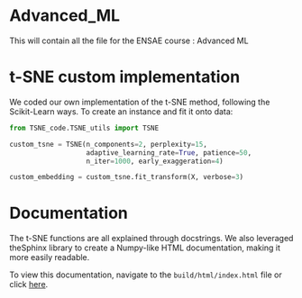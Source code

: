 # Advanced_ML
This will contain all the file for the ENSAE course : Advanced ML

# t-SNE custom implementation
We coded our own implementation of the t-SNE method, following the Scikit-Learn ways. 
To create an instance and fit it onto data: 
```python
from TSNE_code.TSNE_utils import TSNE

custom_tsne = TSNE(n_components=2, perplexity=15, 
                   adaptive_learning_rate=True, patience=50, 
                   n_iter=1000, early_exaggeration=4)

custom_embedding = custom_tsne.fit_transform(X, verbose=3)
```

# Documentation
The t-SNE functions are all explained through docstrings. We also leveraged theSphinx library to create a Numpy-like HTML documentation, making it more easily readable. <br>

To view this documentation, navigate to the `build/html/index.html` file or click [here](docs/build/html/index.html).